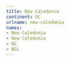 ```yaml
---
title: New Caledonia
continent: OC
urlname: new-caledonia
names:
- New Caledonia
- New Caledonia
- NC
- NCL
---
```


